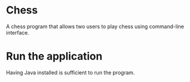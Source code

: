 # Chess
A chess program that allows two users to play chess using command-line interface.

# Run the application
Having Java installed is sufficient to run the program.

